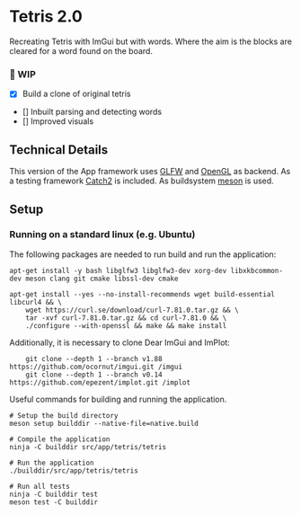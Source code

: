 # Tetris 2.0 
Recreating Tetris with ImGui but with words. Where the aim is the blocks are cleared for a word found on the board.

 ### 🚧 WIP

 - [x] Build a clone of original tetris
 - [] Inbuilt parsing and detecting words
 - [] Improved visuals

## Technical Details
This version of the App framework uses [GLFW](https://www.glfw.org/) and [OpenGL](https://www.opengl.org/) as backend.
As a testing framework [Catch2](https://github.com/catchorg/Catch2) is included.
As buildsystem [meson](https://mesonbuild.com) is used.

## Setup
### Running on a standard linux (e.g. Ubuntu)
The following packages are needed to run build and run the application:
```
apt-get install -y bash libglfw3 libglfw3-dev xorg-dev libxkbcommon-dev meson clang git cmake libssl-dev cmake

apt-get install --yes --no-install-recommends wget build-essential libcurl4 && \
    wget https://curl.se/download/curl-7.81.0.tar.gz && \
    tar -xvf curl-7.81.0.tar.gz && cd curl-7.81.0 && \
    ./configure --with-openssl && make && make install
```
Additionally, it is necessary to clone Dear ImGui and ImPlot:
```
    git clone --depth 1 --branch v1.88 https://github.com/ocornut/imgui.git /imgui
    git clone --depth 1 --branch v0.14 https://github.com/epezent/implot.git /implot
```

Useful commands for building and running the application.

```
# Setup the build directory
meson setup builddir --native-file=native.build

# Compile the application
ninja -C builddir src/app/tetris/tetris

# Run the application
./builddir/src/app/tetris/tetris

# Run all tests
ninja -C builddir test
meson test -C builddir

```


